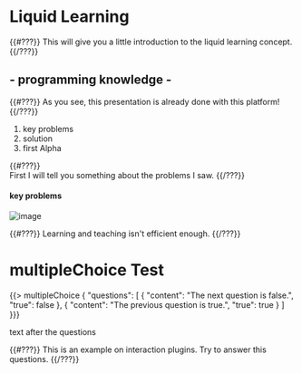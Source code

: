 # Liquid Learning

{{#???}}
This will give you a little introduction to the liquid learning concept.
{{/???}}

## - programming knowledge -
{{#???}}
As you see, this presentation is already done with this platform!
{{/???}}

1. key problems                                                                 
2. solution                                                                     
3. first Alpha                                                                  
                                                                                 
{{#???}}                                                                                                     
First I will tell you something about the problems I saw.
{{/???}}

#### key problems
![image](http://i.imgur.com/QL1vGjK.jpg)

{{#???}}
Learning and teaching isn't efficient enough.
{{/???}}


# multipleChoice Test

{{> multipleChoice {
	"questions": [
    	{ "content": "The next question is false.", "true": false },
    	{ "content": "The previous question is true.", "true": true }
    ]
}}}

text after the questions

{{#???}}
This is an example on interaction plugins. 
Try to answer this questions.
{{/???}}
